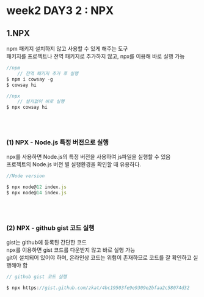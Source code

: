 # week2 DAY3 2 : NPX

## 1.NPX 
npm 패키지 설치하지 않고 사용할 수 있게 해주는 도구<br>
패키지를 프로젝트나 전역 패키지로 추가하지 않고, npx를 이용해 바로 실행 가능

```js
//npm
    // 전역 패키지 추가 후 실행
$ npm i cowsay -g
$ cowsay hi

//npx
    // 설치없이 바로 실행
$ npx cowsay hi
```
<br><br>

### (1) NPX - Node.js 특정 버전으로 실행
npx를 사용하면 Node.js의 특정 버전을 사용하여 js파일을 실행할 수 있음<br>
프로젝트의 Node.js 버전 별 실행환경을 확인할 때 유용하다.<br>

```js
//Node version

$ npx node@12 index.js
$ npx node@14 index.js
```

<br><br>

### (2) NPX - github gist 코드 실행
gist는 github에 등록된 간단한 코드<br>
npx를 이용하면 gist 코드를 다운받지 않고 바로 실행 가능
<br>
git이 설치되어 있어야 하며, 온라인상 코드는 위험이 존재하므로 코드를 잘 확인하고 실행해야 함

```js
// github gist 코드 실행

$ npx https://gist.github.com/zkat/4bc19503fe9e9309e2bfaa2c58074d32
```

<br><br><br>


   

